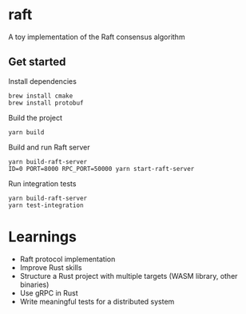 # raft
A toy implementation of the Raft consensus algorithm

## Get started
Install dependencies
```
brew install cmake
brew install protobuf
```

Build the project
```
yarn build
```

Build and run Raft server
```
yarn build-raft-server
ID=0 PORT=8000 RPC_PORT=50000 yarn start-raft-server
```

Run integration tests
```
yarn build-raft-server
yarn test-integration
```

# Learnings
- Raft protocol implementation
- Improve Rust skills
- Structure a Rust project with multiple targets (WASM library, other binaries)
- Use gRPC in Rust
- Write meaningful tests for a distributed system
